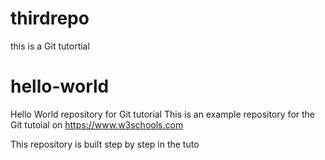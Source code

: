 # thirdrepo
this is a Git tutortial
# hello-world
Hello World repository for Git tutorial
This is an example repository for the Git tutoial on https://www.w3schools.com

This repository is built step by step in the tuto
